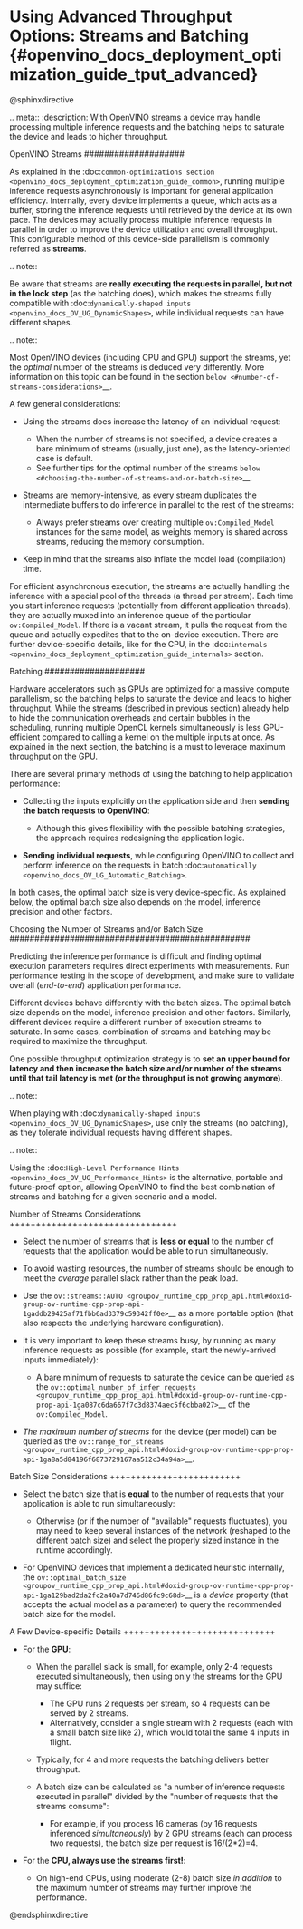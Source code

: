 # Using Advanced Throughput Options: Streams and Batching {#openvino_docs_deployment_optimization_guide_tput_advanced}

@sphinxdirective

.. meta::
   :description: With OpenVINO streams a device may handle processing multiple 
                 inference requests and the batching helps to saturate the 
                 device and leads to higher throughput.


OpenVINO Streams
####################

As explained in the :doc:`common-optimizations section <openvino_docs_deployment_optimization_guide_common>`, running multiple inference requests asynchronously is important for general application efficiency.
Internally, every device implements a queue, which acts as a buffer, storing the inference requests until retrieved by the device at its own pace. 
The devices may actually process multiple inference requests in parallel in order to improve the device utilization and overall throughput.
This configurable method of this device-side parallelism is commonly referred as **streams**.

.. note::

   Be aware that streams are **really executing the requests in parallel, but not in the lock step** (as the batching does), which makes the streams fully compatible with :doc:`dynamically-shaped inputs <openvino_docs_OV_UG_DynamicShapes>`, while individual requests can have different shapes.

.. note::

   Most OpenVINO devices (including CPU and GPU) support the streams, yet the *optimal* number of the streams is deduced very differently. More information on this topic can be found in the section `below <#number-of-streams-considerations>`__.

A few general considerations:

* Using the streams does increase the latency of an individual request:

  * When the number of streams is not specified, a device creates a bare minimum of streams (usually, just one), as the latency-oriented case is default.
  * See further tips for the optimal number of the streams `below <#choosing-the-number-of-streams-and-or-batch-size>`__.

* Streams are memory-intensive, as every stream duplicates the intermediate buffers to do inference in parallel to the rest of the streams:

  * Always prefer streams over creating multiple ``ov:Compiled_Model`` instances for the same model, as weights memory is shared across streams, reducing the memory consumption.

* Keep in mind that the streams also inflate the model load (compilation) time.

For efficient asynchronous execution, the streams are actually handling the inference with a special pool of the threads (a thread per stream).
Each time you start inference requests (potentially from different application threads), they are actually muxed into an inference queue of the particular ``ov:Compiled_Model``. 
If there is a vacant stream, it pulls the request from the queue and actually expedites that to the on-device execution.
There are further device-specific details, like for the CPU, in the :doc:`internals <openvino_docs_deployment_optimization_guide_internals>` section.

Batching
####################

Hardware accelerators such as GPUs are optimized for a massive compute parallelism, so the batching helps to saturate the device and leads to higher throughput.
While the streams (described in previous section) already help to hide the communication overheads and certain bubbles in the scheduling, running multiple OpenCL kernels simultaneously is less GPU-efficient compared to calling a kernel on the multiple inputs at once.
As explained in the next section, the batching is a must to leverage maximum throughput on the GPU.

There are several primary methods of using the batching to help application performance:

* Collecting the inputs explicitly on the application side and then **sending the batch requests to OpenVINO**:

  * Although this gives flexibility with the possible batching strategies, the approach requires redesigning the application logic.

* **Sending individual requests**, while configuring OpenVINO to collect and perform inference on the requests in batch :doc:`automatically <openvino_docs_OV_UG_Automatic_Batching>`.

In both cases, the optimal batch size is very device-specific. As explained below, the optimal batch size also depends on the model, inference precision and other factors.


Choosing the Number of Streams and/or Batch Size
################################################

Predicting the inference performance is difficult and finding optimal execution parameters requires direct experiments with measurements.
Run performance testing in the scope of development, and make sure to validate overall (*end-to-end*) application performance.

Different devices behave differently with the batch sizes. The optimal batch size depends on the model, inference precision and other factors.
Similarly, different devices require a different number of execution streams to saturate.
In some cases, combination of streams and batching may be required to maximize the throughput.

One possible throughput optimization strategy is to **set an upper bound for latency and then increase the batch size and/or number of the streams until that tail latency is met (or the throughput is not growing anymore)**.

.. note::

   When playing with :doc:`dynamically-shaped inputs <openvino_docs_OV_UG_DynamicShapes>`, use only the streams (no batching), as they tolerate individual requests having different shapes.

.. note::

   Using the :doc:`High-Level Performance Hints <openvino_docs_OV_UG_Performance_Hints>` is the alternative, portable and future-proof option, allowing OpenVINO to find the best combination of streams and batching for a given scenario and a model. 

Number of Streams Considerations
++++++++++++++++++++++++++++++++

* Select the number of streams that is **less or equal** to the number of requests that the application would be able to run simultaneously.
* To avoid wasting resources, the number of streams should be enough to meet the *average* parallel slack rather than the peak load.
* Use the `ov::streams::AUTO <groupov_runtime_cpp_prop_api.html#doxid-group-ov-runtime-cpp-prop-api-1gaddb29425af71fbb6ad3379c59342ff0e>`__ as a more portable option (that also respects the underlying hardware configuration).
* It is very important to keep these streams busy, by running as many inference requests as possible (for example, start the newly-arrived inputs immediately):

  * A bare minimum of requests to saturate the device can be queried as the `ov::optimal_number_of_infer_requests <groupov_runtime_cpp_prop_api.html#doxid-group-ov-runtime-cpp-prop-api-1ga087c6da667f7c3d8374aec5f6cbba027>`__ of the  ``ov:Compiled_Model``.

* *The maximum number of streams* for the device (per model) can be queried as the `ov::range_for_streams <groupov_runtime_cpp_prop_api.html#doxid-group-ov-runtime-cpp-prop-api-1ga8a5d84196f6873729167aa512c34a94a>`__.

Batch Size Considerations
+++++++++++++++++++++++++

* Select the batch size that is **equal** to the number of requests that your application is able to run simultaneously:

  * Otherwise (or if the number of "available" requests fluctuates), you may need to keep several instances of the network (reshaped to the different batch size) and select the properly sized instance in the runtime accordingly.

* For OpenVINO devices that implement a dedicated heuristic internally, the `ov::optimal_batch_size <groupov_runtime_cpp_prop_api.html#doxid-group-ov-runtime-cpp-prop-api-1ga129bad2da2fc2a40a7d746d86fc9c68d>`__ is a *device* property (that accepts the actual model as a parameter) to query the recommended batch size for the model.


A Few Device-specific Details
+++++++++++++++++++++++++++++

* For the **GPU**:

  * When the parallel slack is small, for example, only 2-4 requests executed simultaneously, then using only the streams for the GPU may suffice:

    * The GPU runs 2 requests per stream, so 4 requests can be served by 2 streams.
    * Alternatively, consider a single stream with 2 requests (each with a small batch size like 2), which would total the same 4 inputs in flight.

  * Typically, for 4 and more requests the batching delivers better throughput.
  * A batch size can be calculated as "a number of inference requests executed in parallel" divided by the "number of requests that the streams consume":

    * For example, if you process 16 cameras (by 16 requests inferenced *simultaneously*) by 2 GPU streams (each can process two requests), the batch size per request is 16/(2*2)=4.

* For the **CPU, always use the streams first!**:

  * On high-end CPUs, using moderate (2-8) batch size *in addition* to the maximum number of streams may further improve the performance.

@endsphinxdirective

